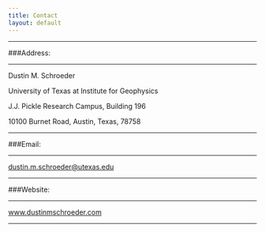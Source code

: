 ```yaml
---
title: Contact
layout: default
---
```


---

###Address:

---

Dustin M. Schroeder

University of Texas at Institute for Geophysics

J.J. Pickle Research Campus, Building 196

10100 Burnet Road, Austin, Texas, 78758

---

###Email: 

---

dustin.m.schroeder@utexas.edu

---

###Website: 

---

www.dustinmschroeder.com

---